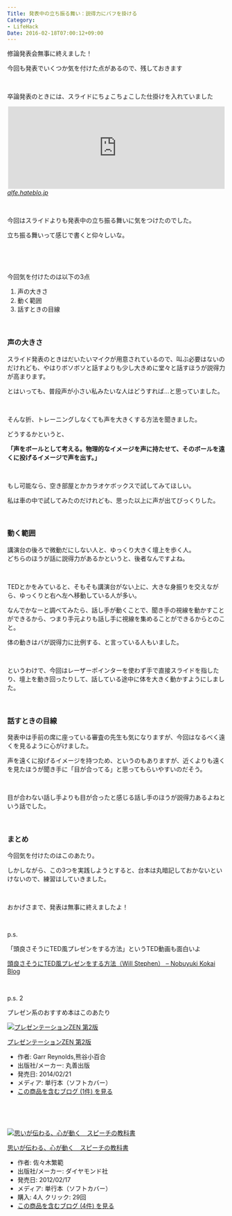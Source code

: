 ```yaml
---
Title: 発表中の立ち振る舞い：説得力にバフを掛ける
Category:
- LifeHack
Date: 2016-02-18T07:00:12+09:00
---
```


<p>修論発表会無事に終えました！</p>
<p>今回も発表でいくつか気を付けた点があるので、残しておきます</p>
<p> </p>
<p>卒論発表のときには、スライドにちょこちょこした仕掛けを入れていました </p>
<p><iframe class="embed-card embed-blogcard" style="display: block; width: 100%; height: 190px; max-width: 500px; margin: auto;" title="サブリミナル効果を意識したスライドをこっそり使ってみた - FUN YOU BLOG" src="http://alfe.hateblo.jp/embed/2014/02/12/%E3%82%B5%E3%83%96%E3%83%AA%E3%83%9F%E3%83%8A%E3%83%AB%E5%8A%B9%E6%9E%9C%E3%82%92%E6%84%8F%E8%AD%98%E3%81%97%E3%81%9F%E3%82%B9%E3%83%A9%E3%82%A4%E3%83%89%E3%82%92%E3%81%93%E3%81%A3%E3%81%9D%E3%82%8A%E4%BD%BF" frameborder="0" scrolling="no"></iframe><cite class="hatena-citation"><a href="http://alfe.hateblo.jp/entry/2014/02/12/%E3%82%B5%E3%83%96%E3%83%AA%E3%83%9F%E3%83%8A%E3%83%AB%E5%8A%B9%E6%9E%9C%E3%82%92%E6%84%8F%E8%AD%98%E3%81%97%E3%81%9F%E3%82%B9%E3%83%A9%E3%82%A4%E3%83%89%E3%82%92%E3%81%93%E3%81%A3%E3%81%9D%E3%82%8A%E4%BD%BF">alfe.hateblo.jp</a></cite></p>
<p> </p>
<p>今回はスライドよりも発表中の立ち振る舞いに気をつけたのでした。</p>
<p>立ち振る舞いって感じで書くと仰々しいな。</p>
<p> </p>
<p> </p>
<p>今回気を付けたのは以下の3点</p>
<ol>
<li><span style="line-height: 1.5;">声の大きさ</span></li>
<li>動く範囲</li>
<li>話すときの目線</li>
</ol>
<p> </p>

### 声の大きさ

<p>スライド発表のときはだいたいマイクが用意されているので、叫ぶ必要はないのだけれども、やはりボソボソと話すよりも少し大きめに堂々と話すほうが説得力が高まります。</p>
<p>とはいっても、普段声が小さい私みたいな人はどうすれば…と思っていました。</p>
<p> </p>
<p>そんな折、トレーニングしなくても声を大きくする方法を聞きました。</p>
<p>どうするかというと、</p>
<p><strong>「声をボールとして考える。物理的なイメージを声に持たせて、そのボールを遠くに投げるイメージで声を出す。」</strong></p>
<p> </p>
<p>もし可能なら、空き部屋とかカラオケボックスで試してみてほしい。</p>
<p>私は車の中で試してみたのだけれども、思った以上に声が出てびっくりした。</p>
<p> </p>

### 動く範囲

<p>講演台の後ろで微動だにしない人と、ゆっくり大きく壇上を歩く人。<br />どちらのほうが話に説得力があるかというと、後者なんですよね。</p>
<p> </p>
<p>TEDとかをみていると、そもそも講演台がない上に、大きな身振りを交えながら、ゆっくりと右へ左へ移動している人が多い。</p>
<p>なんでかなーと調べてみたら、話し手が動くことで、聞き手の視線を動かすことができるから、つまり手元よりも話し手に視線を集めることができるからとのこと。</p>
<p>体の動きはバが説得力に比例する、と言っている人もいました。</p>
<p> </p>
<p>というわけで、今回はレーザーポインターを使わず手で直接スライドを指したり、壇上を動き回ったりして、話している途中に体を大きく動かすようにしました。</p>
<p> </p>

### 話すときの目線

<p>発表中は手前の席に座っている審査の先生も気になりますが、今回はなるべく遠くを見るように心がけました。</p>
<p>声を遠くに投げるイメージを持つため、というのもありますが、近くよりも遠くを見たほうが聞き手に「目が合ってる」と思ってもらいやすいのだそう。</p>
<p> </p>
<p>目が合わない話し手よりも目が合ったと感じる話し手のほうが説得力あるよねという話でした。</p>
<p> </p>

### まとめ

<p>今回気を付けたのはこのあたり。</p>
<p>しかしながら、この3つを実践しようとすると、台本は丸暗記しておかないといけないので、練習はしていきました。</p>
<p> </p>
<p>おかげさまで、発表は無事に終えましたよ！</p>
<p> </p>
<p>p.s.</p>
<p>「頭良さそうにTED風プレゼンをする方法」というTED動画も面白いよ</p>
<p><a href="http://kokai.jp/2015/05/30/%E9%A0%AD%E8%89%AF%E3%81%95%E3%81%9D%E3%81%86%E3%81%ABted%E9%A2%A8%E3%83%97%E3%83%AC%E3%82%BC%E3%83%B3%E3%82%92%E3%81%99%E3%82%8B%E6%96%B9%E6%B3%95%EF%BC%88will-stephen%EF%BC%89/">頭良さそうにTED風プレゼンをする方法（Will Stephen） – Nobuyuki Kokai Blog</a></p>
<p> </p>
<p>p.s. 2</p>
<p>プレゼン系のおすすめ本はこのあたり</p>
<div class="freezed">
<div class="external-link-detail"><a href="http://www.amazon.co.jp/exec/obidos/ASIN/462106603X/ab1025-22/"><img class="external-link-detail-image" title="プレゼンテーションZEN 第2版" src="http://ecx.images-amazon.com/images/I/51BG%2B0sQetL._SL160_.jpg" alt="プレゼンテーションZEN 第2版" /></a>
<div class="external-link-detail-info">
<p class="external-link-detail-title"><a href="http://www.amazon.co.jp/exec/obidos/ASIN/462106603X/ab1025-22/">プレゼンテーションZEN 第2版</a></p>
<ul>
<li><span class="external-link-detail-label">作者:</span> Garr Reynolds,熊谷小百合</li>
<li><span class="external-link-detail-label">出版社/メーカー:</span> 丸善出版</li>
<li><span class="external-link-detail-label">発売日:</span> 2014/02/21</li>
<li><span class="external-link-detail-label">メディア:</span> 単行本（ソフトカバー）</li>
<li><a href="http://d.hatena.ne.jp/asin/462106603X/ab1025-22" target="_blank">この商品を含むブログ (1件) を見る</a></li>
</ul>
</div>
<div class="external-link-detail-foot"> </div>
</div>
</div>
<p> </p>
<div class="freezed">
<div class="external-link-detail"><a href="http://www.amazon.co.jp/exec/obidos/ASIN/4478006644/ab1025-22/"><img class="external-link-detail-image" title="思いが伝わる、心が動く　スピーチの教科書" src="http://d.hatena.ne.jp/images/hatena_aws.gif" alt="思いが伝わる、心が動く　スピーチの教科書" /></a>
<div class="external-link-detail-info">
<p class="external-link-detail-title"><a href="http://www.amazon.co.jp/exec/obidos/ASIN/4478006644/ab1025-22/">思いが伝わる、心が動く　スピーチの教科書</a></p>
<ul>
<li><span class="external-link-detail-label">作者:</span> 佐々木繁範</li>
<li><span class="external-link-detail-label">出版社/メーカー:</span> ダイヤモンド社</li>
<li><span class="external-link-detail-label">発売日:</span> 2012/02/17</li>
<li><span class="external-link-detail-label">メディア:</span> 単行本（ソフトカバー）</li>
<li><span class="external-link-detail-label">購入</span>: 4人 <span class="external-link-detail-label">クリック</span>: 29回</li>
<li><a href="http://d.hatena.ne.jp/asin/4478006644/ab1025-22" target="_blank">この商品を含むブログ (4件) を見る</a></li>
</ul>
</div>
<div class="external-link-detail-foot"> </div>
</div>
</div>
<p> </p>
<p> </p>
